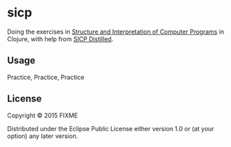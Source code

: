 # sicp

Doing the exercises in [Structure and Interpretation of Computer Programs](https://mitpress.mit.edu/sicp/) in Clojure, with help from [SICP Distilled](http://www.sicpdistilled.com/).

## Usage

Practice, Practice, Practice

## License

Copyright © 2015 FIXME

Distributed under the Eclipse Public License either version 1.0 or (at
your option) any later version.
